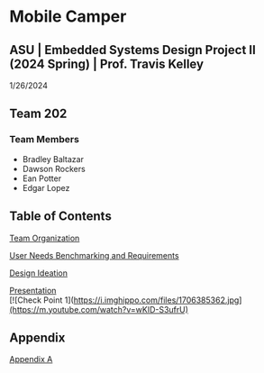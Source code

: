 
# Mobile Camper

## ASU | Embedded Systems Design Project II (2024 Spring) | Prof. Travis Kelley

1/26/2024

## Team 202 


### Team Members

* Bradley Baltazar
* Dawson Rockers
* Ean Potter
* Edgar Lopez

## Table of Contents

[Team Organization](/Team_Organization.md)

[User Needs Benchmarking and Requirements](/User_Needs_Benchmarking_and_Requirements.md)

[Design Ideation](/Design_Ideation.md)

[Presentation](https://www.youtube.com/watch?v=wKID-S3ufrU)
<br>
[![Check Point 1](https://i.imghippo.com/files/1706385362.jpg](https://m.youtube.com/watch?v=wKID-S3ufrU)

## Appendix

[Appendix A](Appendix_A.md)


